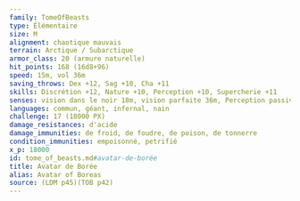```yaml
---
family: TomeOfBeasts
type: Élémentaire
size: M
alignment: chaotique mauvais
terrain: Arctique / Subarctique
armor_class: 20 (armure naturelle)
hit_points: 168 (16d8+96)
speed: 15m, vol 36m
saving_throws: Dex +12, Sag +10, Cha +11
skills: Discrétion +12, Nature +10, Perception +10, Supercherie +11
senses: vision dans le noir 18m, vision parfaite 36m, Perception passive 20
languages: commun, géant, infernal, nain
challenge: 17 (18000 PX)
damage_resistances: d'acide
damage_immunities: de froid, de foudre, de poison, de tonnerre
condition_immunities: empoisonné, petrifié
x_p: 18000
id: tome_of_beasts.md#avatar-de-borée
title: Avatar de Borée
alias: Avatar of Boreas
source: (LDM p45)(TOB p42)
---
```



